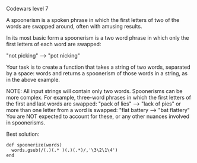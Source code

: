 Codewars level 7

A spoonerism is a spoken phrase in which the first letters of two of the words are swapped around, often with amusing results.

In its most basic form a spoonerism is a two word phrase in which only the first letters of each word are swapped:

"not picking" --> "pot nicking"

Your task is to create a function that takes a string of two words, separated by a space: words and returns a spoonerism of those words in a string, as in the above example.

NOTE: All input strings will contain only two words. Spoonerisms can be more complex. For example, three-word phrases in which the first letters of the first and last words are swapped: "pack of lies" --> "lack of pies" or more than one letter from a word is swapped: "flat battery --> "bat flattery" You are NOT expected to account for these, or any other nuances involved in spoonerisms.

Best solution:
```
def spoonerize(words)
  words.gsub(/(.)(.* )(.)(.*)/,'\3\2\1\4')
end
```
